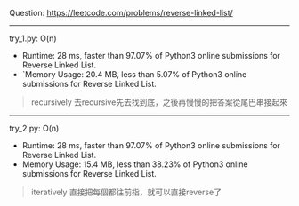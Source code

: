 Question: https://leetcode.com/problems/reverse-linked-list/

---

try_1.py: O(n)
* Runtime: 28 ms, faster than 97.07% of Python3 online submissions for Reverse Linked List.
* `Memory Usage: 20.4 MB, less than 5.07% of Python3 online submissions for Reverse Linked List.

> recursively
> 去recursive先去找到底，之後再慢慢的把答案從尾巴串接起來

---

try_2.py: O(n)
* Runtime: 28 ms, faster than 97.07% of Python3 online submissions for Reverse Linked List.
* Memory Usage: 15.4 MB, less than 38.23% of Python3 online submissions for Reverse Linked List.

> iteratively
> 直接把每個都往前指，就可以直接reverse了
